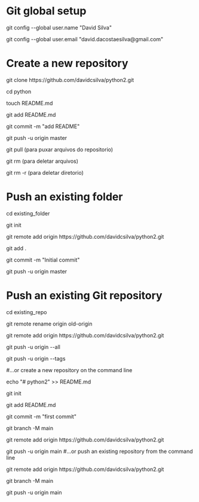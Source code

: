 # Git global setup

<p> git config --global user.name "David Silva"
<p> git config --global user.email "david.dacostaesilva@gmail.com"

# Create a new repository 

<p> git clone https://github.com/davidcsilva/python2.git
<p>cd python
<p>touch README.md
<p>git add README.md
<p>git commit -m "add README"
<p>git push -u origin master
<p>git pull (para puxar arquivos do repositorio)
<p>git rm <arquivo> (para deletar arquivos)
<p>git rm -r <directory> (para deletar diretorio)

# Push an existing folder 

<p>cd existing_folder
<p>git init
<p>git remote add origin https://github.com/davidcsilva/python2.git
<p>git add .
<p>git commit -m "Initial commit"
<p>git push -u origin master

# Push an existing Git repository 

<p>cd existing_repo
<p>git remote rename origin old-origin
<p>git remote add origin https://github.com/davidcsilva/python2.git
<p>git push -u origin --all
<p>git push -u origin --tags

#…or create a new repository on the command line
<p> echo "# python2" >> README.md
<p> git init
<p> git add README.md
<p> git commit -m "first commit"
<p> git branch -M main
<p> git remote add origin https://github.com/davidcsilva/python2.git
<p> git push -u origin main
#…or push an existing repository from the command line
<p> git remote add origin https://github.com/davidcsilva/python2.git
<p> git branch -M main
<p> git push -u origin main